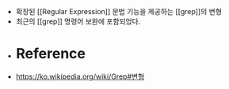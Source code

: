 - 확장된 [[Regular Expression]] 문법 기능을 제공하는 [[grep]]의 변형
- 최근의 [[grep]] 명령어 보완에 포함되었다.
- # Reference
- https://ko.wikipedia.org/wiki/Grep#변형